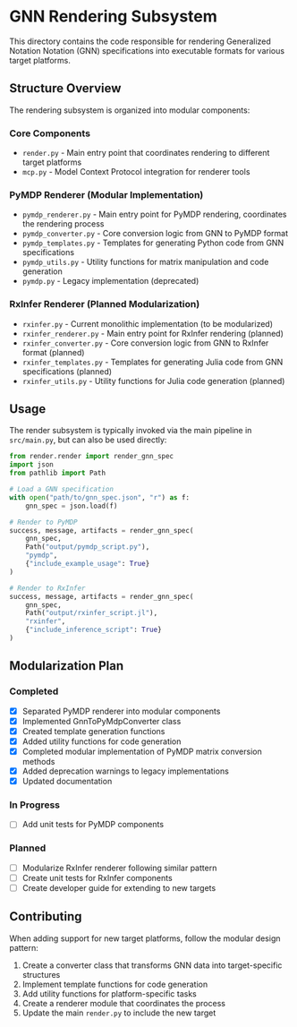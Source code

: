 # GNN Rendering Subsystem

This directory contains the code responsible for rendering Generalized Notation Notation (GNN) specifications into executable formats for various target platforms.

## Structure Overview

The rendering subsystem is organized into modular components:

### Core Components
- `render.py` - Main entry point that coordinates rendering to different target platforms
- `mcp.py` - Model Context Protocol integration for renderer tools

### PyMDP Renderer (Modular Implementation)
- `pymdp_renderer.py` - Main entry point for PyMDP rendering, coordinates the rendering process
- `pymdp_converter.py` - Core conversion logic from GNN to PyMDP format
- `pymdp_templates.py` - Templates for generating Python code from GNN specifications
- `pymdp_utils.py` - Utility functions for matrix manipulation and code generation
- `pymdp.py` - Legacy implementation (deprecated)

### RxInfer Renderer (Planned Modularization)
- `rxinfer.py` - Current monolithic implementation (to be modularized)
- `rxinfer_renderer.py` - Main entry point for RxInfer rendering (planned)
- `rxinfer_converter.py` - Core conversion logic from GNN to RxInfer format (planned)
- `rxinfer_templates.py` - Templates for generating Julia code from GNN specifications (planned)
- `rxinfer_utils.py` - Utility functions for Julia code generation (planned)

## Usage

The render subsystem is typically invoked via the main pipeline in `src/main.py`, but can also be used directly:

```python
from render.render import render_gnn_spec
import json
from pathlib import Path

# Load a GNN specification
with open("path/to/gnn_spec.json", "r") as f:
    gnn_spec = json.load(f)

# Render to PyMDP
success, message, artifacts = render_gnn_spec(
    gnn_spec,
    Path("output/pymdp_script.py"),
    "pymdp",
    {"include_example_usage": True}
)

# Render to RxInfer
success, message, artifacts = render_gnn_spec(
    gnn_spec,
    Path("output/rxinfer_script.jl"),
    "rxinfer",
    {"include_inference_script": True}
)
```

## Modularization Plan

### Completed
- [x] Separated PyMDP renderer into modular components
- [x] Implemented GnnToPyMdpConverter class
- [x] Created template generation functions
- [x] Added utility functions for code generation
- [x] Completed modular implementation of PyMDP matrix conversion methods
- [x] Added deprecation warnings to legacy implementations
- [x] Updated documentation

### In Progress
- [ ] Add unit tests for PyMDP components

### Planned
- [ ] Modularize RxInfer renderer following similar pattern
- [ ] Create unit tests for RxInfer components
- [ ] Create developer guide for extending to new targets

## Contributing

When adding support for new target platforms, follow the modular design pattern:
1. Create a converter class that transforms GNN data into target-specific structures
2. Implement template functions for code generation
3. Add utility functions for platform-specific tasks
4. Create a renderer module that coordinates the process
5. Update the main `render.py` to include the new target 